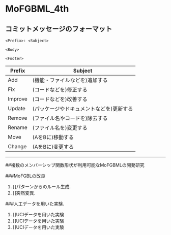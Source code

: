 # MoFGBML_4th

## コミットメッセージのフォーマット
~~~  
<Prefix>: <Subject>  
  
<Body>  
  
<Footer>  
~~~  
|Prefix|Subject|
|----|----|
|Add|(機能・ファイルなどを)追加する|  
|Fix|(コードなどを)修正する|  
|Improve|(コードなどを)改善する|  
|Update|(パッケージやドキュメントなどを)更新する|  
|Remove|(ファイル名やコードを)除去する|  
|Rename|(ファイル名を)変更する|  
|Move|(AをBに)移動する|  
|Change|(AをBに)変更する|  

____
  
##複数のメンバーシップ関数形状が利用可能なMoFGBMLの開発研究  

###MoFGBLの改良
  
1. []パターンからのルール生成.  
2. []突然変異.  
  
###人工データを用いた実験.  
  
1. []UCIデータを用いた実験  
2. []UCIデータを用いた実験  
3. []UCIデータを用いた実験  

